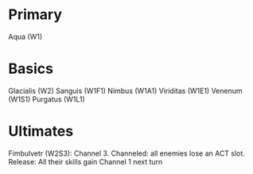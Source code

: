 # Primary
Aqua (W1)
# Basics
Glacialis (W2)
Sanguis (W1F1)
Nimbus (W1A1)
Viriditas (W1E1)
Venenum (W1S1)
Purgatus (W1L1)
# Ultimates
Fimbulvetr (W2S3): Channel 3. Channeled: all enemies lose an ACT slot. Release: All their skills gain Channel 1 next turn